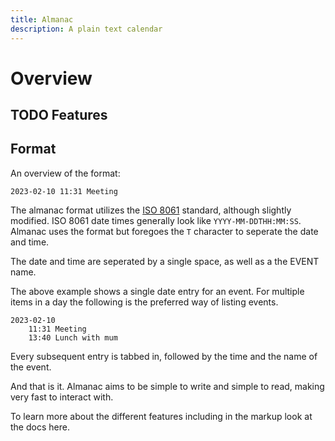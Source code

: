 ```yaml
---
title: Almanac
description: A plain text calendar
---
```


# Overview

## TODO Features

## Format
An overview of the format:
```
2023-02-10 11:31 Meeting
```

The almanac format utilizes the [ISO 8061](https://en.wikipedia.org/wiki/ISO_8601) standard, although slightly modified. ISO 8061 date times generally look like `YYYY-MM-DDTHH:MM:SS`. Almanac uses the format but foregoes the `T` character to seperate the date and time. 

The date and time are seperated by a single space, as well as a the EVENT name.

The above example shows a single date entry for an event. For multiple items in a day the following is the preferred way of listing events.
```
2023-02-10
    11:31 Meeting
    13:40 Lunch with mum
```

Every subsequent entry is tabbed in, followed by the time and the name of the event.

And that is it. Almanac aims to be simple to write and simple to read, making very fast to interact with.

To learn more about the different features including in the markup look at the docs here. 

